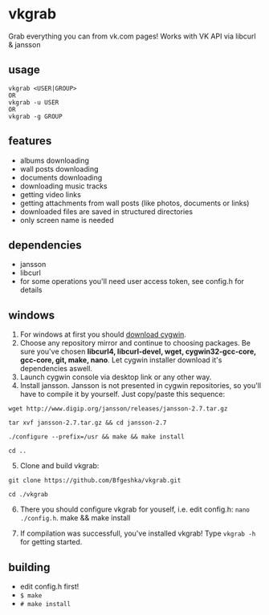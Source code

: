# vkgrab
Grab everything you can from vk.com pages! Works with VK API via libcurl &amp; jansson

## usage
```
vkgrab <USER|GROUP>
OR
vkgrab -u USER
OR
vkgrab -g GROUP
```

## features
* albums downloading
* wall posts downloading
* documents downloading
* downloading music tracks
* getting video links
* getting attachments from wall posts (like photos, documents or links)
* downloaded files are saved in structured directories
* only screen name is needed

## dependencies
* jansson
* libcurl
* for some operations you'll need user access token, see config.h for details

## windows
1. For windows at first you should [download cygwin](https://cygwin.com/install.html).
2. Choose any repository mirror and continue to choosing packages. Be sure you've chosen **libcurl4, libcurl-devel, wget, cygwin32-gcc-core, gcc-core, git, make, nano**. Let cygwin installer download it's dependencies aswell.
3. Launch cygwin console via desktop link or any other way.
4. Install jansson. Jansson is not presented in cygwin repositories, so you'll have to compile it by yourself. Just copy/paste this sequence:
  ```
  wget http://www.digip.org/jansson/releases/jansson-2.7.tar.gz

  tar xvf jansson-2.7.tar.gz && cd jansson-2.7

  ./configure --prefix=/usr && make && make install

  cd ..
  ```
5. Clone and build vkgrab:
  ```
  git clone https://github.com/Bfgeshka/vkgrab.git

  cd ./vkgrab
  ```

6. There you should configure vkgrab for youself, i.e. edit config.h: ```nano ./config.h```.
  make && make install

6. If compilation was successfull, you've installed vkgrab! Type ```vkgrab -h``` for getting started.

## building
- edit config.h first!
- ```$ make```
- ```# make install```
